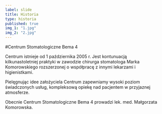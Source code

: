 ```yaml
---
label: slide
title: Historia
type: historia
published: true
img_1: "1.jpg"
img_2: "2.jpg"
---
```


#Centrum Stomatologiczne Bema 4

Centrum istnieje od 1 października 2005 r. Jest kontunuacją kilkunastoletniej praktyki w zawodzie chirurga stomatologa Marka Komorowskiego rozszerzonej o współpracę z innymi lekarzami i higienistkami.

Pielęgnując idee założyciela Centrum zapewniamy wysoki poziom świadczonych usług, kompleksową opiekę nad pacjentem w przyjaznej atmosferze.

Obecnie Centrum Stomatologiczne Bema 4 prowadzi lek. med. Małgorzata Komorowska.